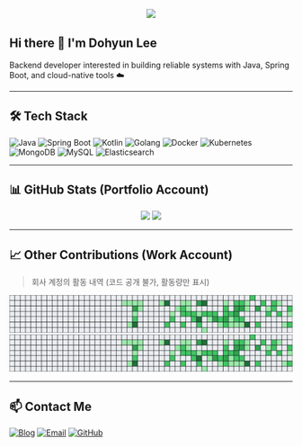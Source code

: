 <p align="center">
  <img src="https://readme-typing-svg.herokuapp.com?font=Fira+Code&duration=2000&pause=1000&color=00D9FF&center=true&vCenter=true&width=435&lines=Backend+Engineer;Spring+Boot+%7C+Kubernetes+%7C+Docker;Slow+but+Steady+%F0%9F%90%A2;Learning+MSA+Architecture" />
</p>

## Hi there 👋 I'm Dohyun Lee

Backend developer interested in building reliable systems with Java, Spring Boot, and cloud-native tools ☁️

---

## 🛠️ Tech Stack

![Java](https://img.shields.io/badge/Java-007396?style=flat&logo=java&logoColor=white)
![Spring Boot](https://img.shields.io/badge/Spring_Boot-6DB33F?style=flat&logo=spring-boot&logoColor=white)
![Kotlin](https://img.shields.io/badge/Kotlin-7F52FF?style=flat&logo=kotlin&logoColor=white)
![Golang](https://img.shields.io/badge/Go-00ADD8?style=flat&logo=go&logoColor=white)
![Docker](https://img.shields.io/badge/Docker-2496ED?style=flat&logo=docker&logoColor=white)
![Kubernetes](https://img.shields.io/badge/Kubernetes-326CE5?style=flat&logo=kubernetes&logoColor=white)
![MongoDB](https://img.shields.io/badge/MongoDB-47A248?style=flat&logo=mongodb&logoColor=white)
![MySQL](https://img.shields.io/badge/MySQL-4479A1?style=flat&logo=mysql&logoColor=white)
![Elasticsearch](https://img.shields.io/badge/Elasticsearch-005571?style=flat&logo=elasticsearch&logoColor=white)

---

## 📊 GitHub Stats (Portfolio Account)

<p align="center">
  <img src="https://github-readme-stats.vercel.app/api?username=yellowbim&show_icons=true&theme=tokyonight" height="150" />
  <img src="https://github-readme-stats.vercel.app/api/top-langs/?username=yellowbim&layout=compact&theme=tokyonight&hide=Jupyter%20Notebook,C,C%2B%2B" height="150" />
</p>

---

## 📈 Other Contributions (Work Account)

> 회사 계정의 활동 내역 (코드 공개 불가, 활동량만 표시)

![Light Mode](contributions-dark.svg#gh-light-mode-only)
![Dark Mode](contributions-dark.svg#gh-dark-mode-only)

---

## 📫 Contact Me

[![Blog](https://img.shields.io/badge/Blog-FF5722?style=flat&logo=gitbook&logoColor=white)](https://tistory.slowtuttle.co.kr)
[![Email](https://img.shields.io/badge/Email-DB4437?style=flat&logo=gmail&logoColor=white)](mailto:leejj9612@naver.com)
[![GitHub](https://img.shields.io/badge/GitHub-181717?style=flat&logo=github&logoColor=white)](https://github.com/yellowbim)
